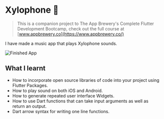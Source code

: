 

# Xylophone 🎹

>This is a companion project to The App Brewery's Complete Flutter Development Bootcamp, check out the full course at [www.appbrewery.co](https://www.appbrewery.co/)

I have made a music app that plays Xylophone sounds. 

![Finished App](https://github.com/londonappbrewery/Images/blob/master/xylophone-flutter.png)

## What I learnt

- How to incorporate open source libraries of code into your project using Flutter Packages.
- How to play sound on both iOS and Android.
- How to generate repeated user interface Widgets.
- How to use Dart functions that can take input arguments as well as return an output.
- Dart arrow syntax for writing one line functions.
